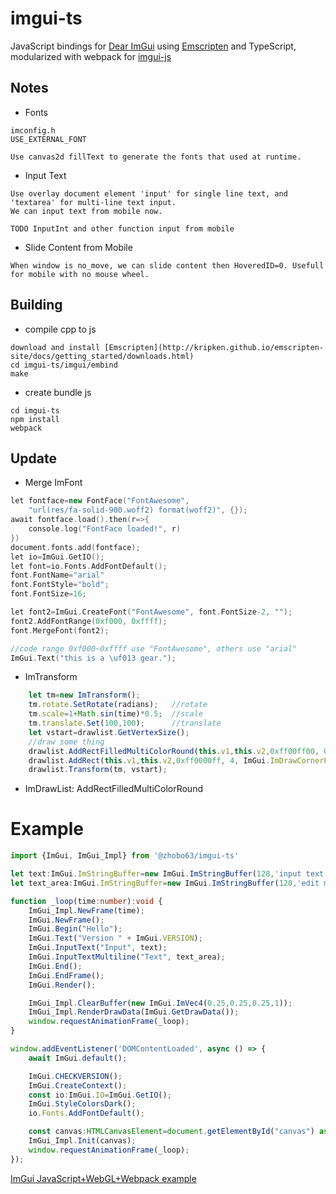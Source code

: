 # imgui-ts

JavaScript bindings for [Dear ImGui](https://github.com/ocornut/imgui) using [Emscripten](https://github.com/kripken/emscripten) and TypeScript, modularized with webpack for [imgui-js](https://github.com/flyover/imgui-js)

## Notes

* Fonts

```Fonts
imconfig.h
USE_EXTERNAL_FONT

Use canvas2d fillText to generate the fonts that used at runtime. 
```

* Input Text

```Input
Use overlay document element 'input' for single line text, and 'textarea' for multi-line text input.
We can input text from mobile now.

TODO InputInt and other function input from mobile
```

* Slide Content from Mobile

```Slide Window Content
When window is no_move, we can slide content then HoveredID=0. Usefull for mobile with no mouse wheel.
```

## Building

* compile cpp to js

```
download and install [Emscripten](http://kripken.github.io/emscripten-site/docs/getting_started/downloads.html)
cd imgui-ts/imgui/embind
make
```

* create bundle js

```webpack
cd imgui-ts
npm install
webpack
```

## Update

* Merge ImFont

```cpp
let fontface=new FontFace("FontAwesome",
    "url(res/fa-solid-900.woff2) format(woff2)", {});
await fontface.load().then(r=>{
    console.log("FontFace loaded!", r)
})
document.fonts.add(fontface);
let io=ImGui.GetIO();
let font=io.Fonts.AddFontDefault();
font.FontName="arial"
font.FontStyle="bold";
font.FontSize=16;    

let font2=ImGui.CreateFont("FontAwesome", font.FontSize-2, "");
font2.AddFontRange(0xf000, 0xffff);
font.MergeFont(font2);

//code range 0xf000~0xffff use "FontAwesome", others use "arial"
ImGui.Text("this is a \uf013 gear.");
```

* ImTransform

```typescript
    let tm=new ImTransform();
    tm.rotate.SetRotate(radians);   //rotate
    tm.scale=1+Math.sin(time)*0.5;  //scale
    tm.translate.Set(100,100);      //translate
    let vstart=drawlist.GetVertexSize();
    //draw some thing
    drawlist.AddRectFilledMultiColorRound(this.v1,this.v2,0xff00ff00, 0xffffff00, 0xff00ffff, 0xff0000ff,4,ImGui.ImDrawCornerFlags.All);
    drawlist.AddRect(this.v1,this.v2,0xff0000ff, 4, ImGui.ImDrawCornerFlags.All);
    drawlist.Transform(tm, vstart);
```

* ImDrawList: AddRectFilledMultiColorRound

# Example

```typescript
import {ImGui, ImGui_Impl} from '@zhobo63/imgui-ts'

let text:ImGui.ImStringBuffer=new ImGui.ImStringBuffer(128,'input text');
let text_area:ImGui.ImStringBuffer=new ImGui.ImStringBuffer(128,'edit multiline');

function _loop(time:number):void {
    ImGui_Impl.NewFrame(time);
    ImGui.NewFrame();
    ImGui.Begin("Hello");
    ImGui.Text("Version " + ImGui.VERSION);
    ImGui.InputText("Input", text);
    ImGui.InputTextMultiline("Text", text_area);
    ImGui.End();
    ImGui.EndFrame();
    ImGui.Render();

    ImGui_Impl.ClearBuffer(new ImGui.ImVec4(0.25,0.25,0.25,1));
    ImGui_Impl.RenderDrawData(ImGui.GetDrawData());
    window.requestAnimationFrame(_loop);
}

window.addEventListener('DOMContentLoaded', async () => {
    await ImGui.default();

    ImGui.CHECKVERSION();
    ImGui.CreateContext();
    const io:ImGui.IO=ImGui.GetIO();
    ImGui.StyleColorsDark();
    io.Fonts.AddFontDefault();

    const canvas:HTMLCanvasElement=document.getElementById("canvas") as HTMLCanvasElement;
    ImGui_Impl.Init(canvas);
    window.requestAnimationFrame(_loop);
});

```

[ImGui JavaScript+WebGL+Webpack example](https://zhobo63.github.io/imgui-ts/)
